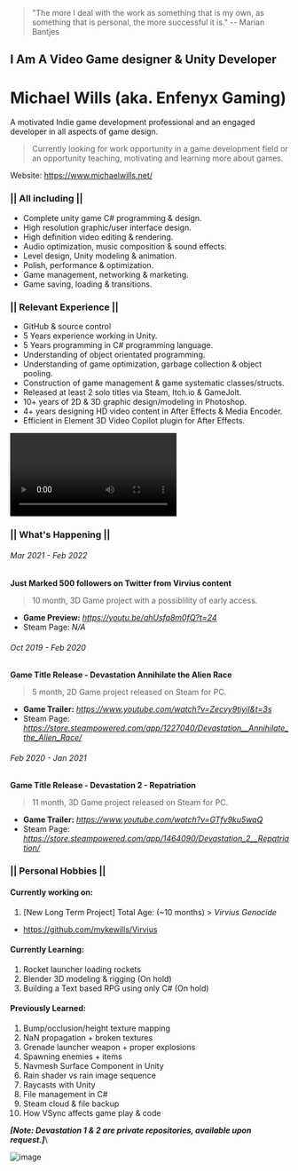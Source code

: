 > "The more I deal with the work as something that is my own, as something that is personal,
> the more successful it is." -- Marian Bantjes

## I Am A Video Game designer & Unity Developer
# Michael Wills (aka. Enfenyx Gaming)
A motivated Indie game development professional and an engaged developer in all aspects of game design.
> Currently looking for work opportunity in a game development field or an opportunity teaching, motivating and learning more about games.

Website: https://www.michaelwills.net/

### || All including ||
* Complete unity game C# programming & design. 
* High resolution graphic/user interface design.
* High definition video editing & rendering.
* Audio optimization, music composition & sound effects.
* Level design, Unity modeling & animation.
* Polish, performance & optimization.
* Game management, networking & marketing. 
* Game saving, loading & transitions. 
### || Relevant Experience ||
* GitHub & source control
* 5 Years experience working in Unity.
* 5 Years programming in C# programming language.
* Understanding of object orientated programming.
* Understanding of game optimization, garbage collection & object pooling.
* Construction of game management & game systematic classes/structs.
* Released at least 2 solo titles via Steam, Itch.io & GameJolt.
* 10+ years of 2D & 3D graphic design/modeling in Photoshop.
* 4+ years designing HD video content in After Effects & Media Encoder.
* Efficient in Element 3D Video Copilot plugin for After Effects.

![video](https://video.wixstatic.com/video/0e8e62_cd3567fb7e1941e2809003c5e25757b8/1080p/mp4/file.mp4)

### || What's Happening ||
###### Mar 2021 - Feb 2022
**Just Marked 500 followers on Twitter from Virvius content**
> 10 month, 3D Game project with a possiblility of early access.
* **Game Preview:** _https://youtu.be/ahUsfq8m0fQ?t=24_
* Steam Page: _N/A_

###### Oct 2019 - Feb 2020
**Game Title Release - Devastation Annihilate the Alien Race**
> 5 month, 2D Game project released on Steam for PC.
* **Game Trailer:** _https://www.youtube.com/watch?v=Zecvy9tiyiI&t=3s_
* Steam Page: _https://store.steampowered.com/app/1227040/Devastation__Annihilate_the_Alien_Race/_

###### Feb 2020 - Jan 2021
**Game Title Release - Devastation 2 - Repatriation**
> 11 month, 3D Game project released on Steam for PC.
* **Game Trailer:** _https://www.youtube.com/watch?v=GTfv9ku5wqQ_
* Steam Page: _https://store.steampowered.com/app/1464090/Devastation_2__Repatriation/_

### || Personal Hobbies ||
#### **Currently working on:**

1. [New Long Term Project] Total Age: (~10 months) > _Virvius Genocide_
 * https://github.com/mykewills/Virvius

#### **Currently Learning:**
1. Rocket launcher loading rockets
2. Blender 3D modeling & rigging (On hold)
3. Building a Text based RPG using only C# (On hold)

#### **Previously Learned:**
1. Bump/occlusion/height texture mapping
2. NaN propagation + broken textures
3. Grenade launcher weapon + proper explosions 
4. Spawning enemies + items
5. Navmesh Surface Component in Unity
6. Rain shader vs rain image sequence
7. Raycasts with Unity
8. File management in C#
9. Steam cloud & file backup
10. How VSync affects game play & code

_**[Note: Devastation 1 & 2 are private repositories, available upon request.]**_\

![image](https://i.imgur.com/fh8V9k1.gif)
                                                                                      
<!--
**MykeWills/MykeWills** is a ✨ _special_ ✨ repository because its `README.md` (this file) appears on your GitHub profile.

Here are some ideas to get you started:

- 🔭 I’m currently working on ...
- 🌱 I’m currently learning ...
- 👯 I’m looking to collaborate on ...
- 🤔 I’m looking for help with ...
- 💬 Ask me about ...
- 📫 How to reach me: ...
- 😄 Pronouns: ...
- ⚡ Fun fact: ...
-->
